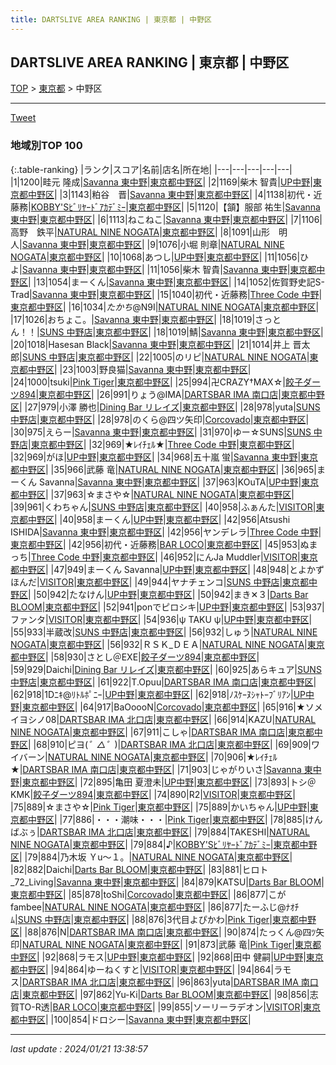 ```yaml
---
title: DARTSLIVE AREA RANKING | 東京都 | 中野区
---
```

## DARTSLIVE AREA RANKING | 東京都 | 中野区

[TOP](/darts/rank/) > [東京都](/darts/rank/東京都/) > 中野区

___

<a href="https://twitter.com/share?ref_src=twsrc%5Etfw" data-text="DARTSLIVE AREA RANKING | 東京都中野区" class="twitter-share-button" data-via="DARTSLIVE" data-hashtags="DARTSLIVE" data-related="DARTSLIVE" data-show-count="false">Tweet</a>

### 地域別TOP 100

{:.table-ranking}
|ランク|スコア|名前|店名|所在地|
|---|---|---|---|---|
|1|1200|畦元 隆成|<a href="https://search.dartslive.com/jp/shop/aa7a901d4db7b2030d9b047a20a7ba1e">Savanna 東中野</a>|<a href="/darts/rank/東京都/中野区">東京都中野区</a>|
|2|1169|柴木 智貴|<a href="https://search.dartslive.com/jp/shop/837e77cc45ca3c785f9f3321c1147265">UP中野</a>|<a href="/darts/rank/東京都/中野区">東京都中野区</a>|
|3|1143|粕谷　晋|<a href="https://search.dartslive.com/jp/shop/aa7a901d4db7b2030d9b047a20a7ba1e">Savanna 東中野</a>|<a href="/darts/rank/東京都/中野区">東京都中野区</a>|
|4|1138|初代・近藤務|<a href="https://search.dartslive.com/jp/shop/07af264ae4e23a610d9b047a20a7ba1e">KOBBY'Sﾋﾞﾘﾔｰﾄﾞｱｶﾃﾞﾐｰ</a>|<a href="/darts/rank/東京都/中野区">東京都中野区</a>|
|5|1120|【頷】服部 祐生|<a href="https://search.dartslive.com/jp/shop/aa7a901d4db7b2030d9b047a20a7ba1e">Savanna 東中野</a>|<a href="/darts/rank/東京都/中野区">東京都中野区</a>|
|6|1113|ねこねこ|<a href="https://search.dartslive.com/jp/shop/aa7a901d4db7b2030d9b047a20a7ba1e">Savanna 東中野</a>|<a href="/darts/rank/東京都/中野区">東京都中野区</a>|
|7|1106|高野　鉄平|<a href="https://search.dartslive.com/jp/shop/dd6f44bc62df59950d9b047a20a7ba1e">NATURAL NINE NOGATA</a>|<a href="/darts/rank/東京都/中野区">東京都中野区</a>|
|8|1091|山形　明人|<a href="https://search.dartslive.com/jp/shop/aa7a901d4db7b2030d9b047a20a7ba1e">Savanna 東中野</a>|<a href="/darts/rank/東京都/中野区">東京都中野区</a>|
|9|1076|小堀 則章|<a href="https://search.dartslive.com/jp/shop/dd6f44bc62df59950d9b047a20a7ba1e">NATURAL NINE NOGATA</a>|<a href="/darts/rank/東京都/中野区">東京都中野区</a>|
|10|1068|あつし|<a href="https://search.dartslive.com/jp/shop/837e77cc45ca3c785f9f3321c1147265">UP中野</a>|<a href="/darts/rank/東京都/中野区">東京都中野区</a>|
|11|1056|ひよ|<a href="https://search.dartslive.com/jp/shop/aa7a901d4db7b2030d9b047a20a7ba1e">Savanna 東中野</a>|<a href="/darts/rank/東京都/中野区">東京都中野区</a>|
|11|1056|柴木 智貴|<a href="https://search.dartslive.com/jp/shop/aa7a901d4db7b2030d9b047a20a7ba1e">Savanna 東中野</a>|<a href="/darts/rank/東京都/中野区">東京都中野区</a>|
|13|1054|まーくん|<a href="https://search.dartslive.com/jp/shop/aa7a901d4db7b2030d9b047a20a7ba1e">Savanna 東中野</a>|<a href="/darts/rank/東京都/中野区">東京都中野区</a>|
|14|1052|佐賀野史記S-Trad|<a href="https://search.dartslive.com/jp/shop/aa7a901d4db7b2030d9b047a20a7ba1e">Savanna 東中野</a>|<a href="/darts/rank/東京都/中野区">東京都中野区</a>|
|15|1040|初代・近藤務|<a href="https://search.dartslive.com/jp/shop/674ed91d86ef74ab0d9b047a20a7ba1e">Three Code 中野</a>|<a href="/darts/rank/東京都/中野区">東京都中野区</a>|
|16|1034|$たかち$@N9I|<a href="https://search.dartslive.com/jp/shop/dd6f44bc62df59950d9b047a20a7ba1e">NATURAL NINE NOGATA</a>|<a href="/darts/rank/東京都/中野区">東京都中野区</a>|
|17|1026|おちょこ。|<a href="https://search.dartslive.com/jp/shop/aa7a901d4db7b2030d9b047a20a7ba1e">Savanna 東中野</a>|<a href="/darts/rank/東京都/中野区">東京都中野区</a>|
|18|1019|さっとん！！|<a href="https://search.dartslive.com/jp/shop/eb0457a1dab7faa20d9b047a20a7ba1e">SUNS 中野店</a>|<a href="/darts/rank/東京都/中野区">東京都中野区</a>|
|18|1019|鯖|<a href="https://search.dartslive.com/jp/shop/aa7a901d4db7b2030d9b047a20a7ba1e">Savanna 東中野</a>|<a href="/darts/rank/東京都/中野区">東京都中野区</a>|
|20|1018|Hasesan Black|<a href="https://search.dartslive.com/jp/shop/aa7a901d4db7b2030d9b047a20a7ba1e">Savanna 東中野</a>|<a href="/darts/rank/東京都/中野区">東京都中野区</a>|
|21|1014|井上 晋太郎|<a href="https://search.dartslive.com/jp/shop/eb0457a1dab7faa20d9b047a20a7ba1e">SUNS 中野店</a>|<a href="/darts/rank/東京都/中野区">東京都中野区</a>|
|22|1005|のリピ|<a href="https://search.dartslive.com/jp/shop/dd6f44bc62df59950d9b047a20a7ba1e">NATURAL NINE NOGATA</a>|<a href="/darts/rank/東京都/中野区">東京都中野区</a>|
|23|1003|野良猫|<a href="https://search.dartslive.com/jp/shop/aa7a901d4db7b2030d9b047a20a7ba1e">Savanna 東中野</a>|<a href="/darts/rank/東京都/中野区">東京都中野区</a>|
|24|1000|tsuki|<a href="https://search.dartslive.com/jp/shop/8fc4d65ce1d6b2020d9b047a20a7ba1e">Pink Tiger</a>|<a href="/darts/rank/東京都/中野区">東京都中野区</a>|
|25|994|卍CRAZY†MAX☆|<a href="https://search.dartslive.com/jp/shop/84fc2c2d5d7670e10d9b047a20a7ba1e">餃子ダーツ894</a>|<a href="/darts/rank/東京都/中野区">東京都中野区</a>|
|26|991|りょう@IMA|<a href="https://search.dartslive.com/jp/shop/a509b3ca4f5c14d35f9f3321c1147265">DARTSBAR IMA 南口店</a>|<a href="/darts/rank/東京都/中野区">東京都中野区</a>|
|27|979|小澤 勝也|<a href="https://search.dartslive.com/jp/shop/24a00e1a400b894c0d9b047a20a7ba1e">Dining Bar リレイズ</a>|<a href="/darts/rank/東京都/中野区">東京都中野区</a>|
|28|978|yuta|<a href="https://search.dartslive.com/jp/shop/eb0457a1dab7faa20d9b047a20a7ba1e">SUNS 中野店</a>|<a href="/darts/rank/東京都/中野区">東京都中野区</a>|
|28|978|のくら@四ツ矢印|<a href="https://search.dartslive.com/jp/shop/d1158d12aaff5c160d9b047a20a7ba1e">Corcovado</a>|<a href="/darts/rank/東京都/中野区">東京都中野区</a>|
|30|975|えらー|<a href="https://search.dartslive.com/jp/shop/aa7a901d4db7b2030d9b047a20a7ba1e">Savanna 東中野</a>|<a href="/darts/rank/東京都/中野区">東京都中野区</a>|
|31|970|ゆー☆SUNS|<a href="https://search.dartslive.com/jp/shop/eb0457a1dab7faa20d9b047a20a7ba1e">SUNS 中野店</a>|<a href="/darts/rank/東京都/中野区">東京都中野区</a>|
|32|969|★ﾚｲﾁｪﾙ★|<a href="https://search.dartslive.com/jp/shop/674ed91d86ef74ab0d9b047a20a7ba1e">Three Code 中野</a>|<a href="/darts/rank/東京都/中野区">東京都中野区</a>|
|32|969|がほ|<a href="https://search.dartslive.com/jp/shop/837e77cc45ca3c785f9f3321c1147265">UP中野</a>|<a href="/darts/rank/東京都/中野区">東京都中野区</a>|
|34|968|五十嵐 蛍|<a href="https://search.dartslive.com/jp/shop/aa7a901d4db7b2030d9b047a20a7ba1e">Savanna 東中野</a>|<a href="/darts/rank/東京都/中野区">東京都中野区</a>|
|35|966|武藤 竜|<a href="https://search.dartslive.com/jp/shop/dd6f44bc62df59950d9b047a20a7ba1e">NATURAL NINE NOGATA</a>|<a href="/darts/rank/東京都/中野区">東京都中野区</a>|
|36|965|まーくん Savanna|<a href="https://search.dartslive.com/jp/shop/aa7a901d4db7b2030d9b047a20a7ba1e">Savanna 東中野</a>|<a href="/darts/rank/東京都/中野区">東京都中野区</a>|
|37|963|KOuTA|<a href="https://search.dartslive.com/jp/shop/837e77cc45ca3c785f9f3321c1147265">UP中野</a>|<a href="/darts/rank/東京都/中野区">東京都中野区</a>|
|37|963|☆まさや☆|<a href="https://search.dartslive.com/jp/shop/dd6f44bc62df59950d9b047a20a7ba1e">NATURAL NINE NOGATA</a>|<a href="/darts/rank/東京都/中野区">東京都中野区</a>|
|39|961|くわちゃん|<a href="https://search.dartslive.com/jp/shop/eb0457a1dab7faa20d9b047a20a7ba1e">SUNS 中野店</a>|<a href="/darts/rank/東京都/中野区">東京都中野区</a>|
|40|958|ふぁんた|<a href="https://search.dartslive.com/jp/shop/467bd817466d8f7d0d9b047a20a7ba1e">VISITOR</a>|<a href="/darts/rank/東京都/中野区">東京都中野区</a>|
|40|958|まーくん|<a href="https://search.dartslive.com/jp/shop/837e77cc45ca3c785f9f3321c1147265">UP中野</a>|<a href="/darts/rank/東京都/中野区">東京都中野区</a>|
|42|956|Atsushi ISHIDA|<a href="https://search.dartslive.com/jp/shop/aa7a901d4db7b2030d9b047a20a7ba1e">Savanna 東中野</a>|<a href="/darts/rank/東京都/中野区">東京都中野区</a>|
|42|956|ヤンデレラ|<a href="https://search.dartslive.com/jp/shop/674ed91d86ef74ab0d9b047a20a7ba1e">Three Code 中野</a>|<a href="/darts/rank/東京都/中野区">東京都中野区</a>|
|42|956|初代・近藤務|<a href="https://search.dartslive.com/jp/shop/2ee07c78b4905b390d9b047a20a7ba1e">BAR LOCO</a>|<a href="/darts/rank/東京都/中野区">東京都中野区</a>|
|45|953|ぬまっち|<a href="https://search.dartslive.com/jp/shop/674ed91d86ef74ab0d9b047a20a7ba1e">Three Code 中野</a>|<a href="/darts/rank/東京都/中野区">東京都中野区</a>|
|46|952|にんJa Muddler|<a href="https://search.dartslive.com/jp/shop/467bd817466d8f7d0d9b047a20a7ba1e">VISITOR</a>|<a href="/darts/rank/東京都/中野区">東京都中野区</a>|
|47|949|まーくん Savanna|<a href="https://search.dartslive.com/jp/shop/837e77cc45ca3c785f9f3321c1147265">UP中野</a>|<a href="/darts/rank/東京都/中野区">東京都中野区</a>|
|48|948|とよかずほんだ|<a href="https://search.dartslive.com/jp/shop/467bd817466d8f7d0d9b047a20a7ba1e">VISITOR</a>|<a href="/darts/rank/東京都/中野区">東京都中野区</a>|
|49|944|ヤナチェンコ|<a href="https://search.dartslive.com/jp/shop/eb0457a1dab7faa20d9b047a20a7ba1e">SUNS 中野店</a>|<a href="/darts/rank/東京都/中野区">東京都中野区</a>|
|50|942|たなけん|<a href="https://search.dartslive.com/jp/shop/837e77cc45ca3c785f9f3321c1147265">UP中野</a>|<a href="/darts/rank/東京都/中野区">東京都中野区</a>|
|50|942|まき✕３|<a href="https://search.dartslive.com/jp/shop/f01b8a43076ba40c0d9b047a20a7ba1e">Darts Bar BLOOM</a>|<a href="/darts/rank/東京都/中野区">東京都中野区</a>|
|52|941|ponでピロシキ|<a href="https://search.dartslive.com/jp/shop/837e77cc45ca3c785f9f3321c1147265">UP中野</a>|<a href="/darts/rank/東京都/中野区">東京都中野区</a>|
|53|937|ファンタ|<a href="https://search.dartslive.com/jp/shop/467bd817466d8f7d0d9b047a20a7ba1e">VISITOR</a>|<a href="/darts/rank/東京都/中野区">東京都中野区</a>|
|54|936|ψ TAKU ψ|<a href="https://search.dartslive.com/jp/shop/837e77cc45ca3c785f9f3321c1147265">UP中野</a>|<a href="/darts/rank/東京都/中野区">東京都中野区</a>|
|55|933|半蔵改|<a href="https://search.dartslive.com/jp/shop/eb0457a1dab7faa20d9b047a20a7ba1e">SUNS 中野店</a>|<a href="/darts/rank/東京都/中野区">東京都中野区</a>|
|56|932|しゅう|<a href="https://search.dartslive.com/jp/shop/dd6f44bc62df59950d9b047a20a7ba1e">NATURAL NINE NOGATA</a>|<a href="/darts/rank/東京都/中野区">東京都中野区</a>|
|56|932|ＲＳＫ_ＤＥＡ|<a href="https://search.dartslive.com/jp/shop/dd6f44bc62df59950d9b047a20a7ba1e">NATURAL NINE NOGATA</a>|<a href="/darts/rank/東京都/中野区">東京都中野区</a>|
|58|930|さとし＠EXE|<a href="https://search.dartslive.com/jp/shop/84fc2c2d5d7670e10d9b047a20a7ba1e">餃子ダーツ894</a>|<a href="/darts/rank/東京都/中野区">東京都中野区</a>|
|59|929|Daichi|<a href="https://search.dartslive.com/jp/shop/24a00e1a400b894c0d9b047a20a7ba1e">Dining Bar リレイズ</a>|<a href="/darts/rank/東京都/中野区">東京都中野区</a>|
|60|925|あらキュア|<a href="https://search.dartslive.com/jp/shop/eb0457a1dab7faa20d9b047a20a7ba1e">SUNS 中野店</a>|<a href="/darts/rank/東京都/中野区">東京都中野区</a>|
|61|922|T.Opuu|<a href="https://search.dartslive.com/jp/shop/a509b3ca4f5c14d35f9f3321c1147265">DARTSBAR IMA 南口店</a>|<a href="/darts/rank/東京都/中野区">東京都中野区</a>|
|62|918|1Dﾆｷ@ﾘﾄﾙﾎﾟﾆｰ|<a href="https://search.dartslive.com/jp/shop/837e77cc45ca3c785f9f3321c1147265">UP中野</a>|<a href="/darts/rank/東京都/中野区">東京都中野区</a>|
|62|918|ﾉｽｹｰﾇｼｬﾄｰﾌﾞﾘｱﾝ|<a href="https://search.dartslive.com/jp/shop/837e77cc45ca3c785f9f3321c1147265">UP中野</a>|<a href="/darts/rank/東京都/中野区">東京都中野区</a>|
|64|917|BaOoooN|<a href="https://search.dartslive.com/jp/shop/d1158d12aaff5c160d9b047a20a7ba1e">Corcovado</a>|<a href="/darts/rank/東京都/中野区">東京都中野区</a>|
|65|916|★ソメイヨシノ08|<a href="https://search.dartslive.com/jp/shop/f300984772eb4959a3f63593b5358cc4">DARTSBAR IMA 北口店</a>|<a href="/darts/rank/東京都/中野区">東京都中野区</a>|
|66|914|KAZU|<a href="https://search.dartslive.com/jp/shop/dd6f44bc62df59950d9b047a20a7ba1e">NATURAL NINE NOGATA</a>|<a href="/darts/rank/東京都/中野区">東京都中野区</a>|
|67|911|こしゃ|<a href="https://search.dartslive.com/jp/shop/a509b3ca4f5c14d35f9f3321c1147265">DARTSBAR IMA 南口店</a>|<a href="/darts/rank/東京都/中野区">東京都中野区</a>|
|68|910|ピヨ(*゜△゜*)|<a href="https://search.dartslive.com/jp/shop/f300984772eb4959a3f63593b5358cc4">DARTSBAR IMA 北口店</a>|<a href="/darts/rank/東京都/中野区">東京都中野区</a>|
|69|909|ワイバーン|<a href="https://search.dartslive.com/jp/shop/dd6f44bc62df59950d9b047a20a7ba1e">NATURAL NINE NOGATA</a>|<a href="/darts/rank/東京都/中野区">東京都中野区</a>|
|70|906|★ﾚｲﾁｪﾙ★|<a href="https://search.dartslive.com/jp/shop/a509b3ca4f5c14d35f9f3321c1147265">DARTSBAR IMA 南口店</a>|<a href="/darts/rank/東京都/中野区">東京都中野区</a>|
|71|903|じゃがりいさ|<a href="https://search.dartslive.com/jp/shop/aa7a901d4db7b2030d9b047a20a7ba1e">Savanna 東中野</a>|<a href="/darts/rank/東京都/中野区">東京都中野区</a>|
|72|895|亀田 夏澄未|<a href="https://search.dartslive.com/jp/shop/837e77cc45ca3c785f9f3321c1147265">UP中野</a>|<a href="/darts/rank/東京都/中野区">東京都中野区</a>|
|73|893|トシ＠KMK|<a href="https://search.dartslive.com/jp/shop/84fc2c2d5d7670e10d9b047a20a7ba1e">餃子ダーツ894</a>|<a href="/darts/rank/東京都/中野区">東京都中野区</a>|
|74|890|R2|<a href="https://search.dartslive.com/jp/shop/467bd817466d8f7d0d9b047a20a7ba1e">VISITOR</a>|<a href="/darts/rank/東京都/中野区">東京都中野区</a>|
|75|889|☆まさや☆|<a href="https://search.dartslive.com/jp/shop/8fc4d65ce1d6b2020d9b047a20a7ba1e">Pink Tiger</a>|<a href="/darts/rank/東京都/中野区">東京都中野区</a>|
|75|889|かいちゃん|<a href="https://search.dartslive.com/jp/shop/837e77cc45ca3c785f9f3321c1147265">UP中野</a>|<a href="/darts/rank/東京都/中野区">東京都中野区</a>|
|77|886|・・・潮味・・・|<a href="https://search.dartslive.com/jp/shop/8fc4d65ce1d6b2020d9b047a20a7ba1e">Pink Tiger</a>|<a href="/darts/rank/東京都/中野区">東京都中野区</a>|
|78|885|けんばぶぅ|<a href="https://search.dartslive.com/jp/shop/f300984772eb4959a3f63593b5358cc4">DARTSBAR IMA 北口店</a>|<a href="/darts/rank/東京都/中野区">東京都中野区</a>|
|79|884|TAKESHI|<a href="https://search.dartslive.com/jp/shop/dd6f44bc62df59950d9b047a20a7ba1e">NATURAL NINE NOGATA</a>|<a href="/darts/rank/東京都/中野区">東京都中野区</a>|
|79|884|♪|<a href="https://search.dartslive.com/jp/shop/07af264ae4e23a610d9b047a20a7ba1e">KOBBY'Sﾋﾞﾘﾔｰﾄﾞｱｶﾃﾞﾐｰ</a>|<a href="/darts/rank/東京都/中野区">東京都中野区</a>|
|79|884|乃木坂 Ｙu～１。|<a href="https://search.dartslive.com/jp/shop/dd6f44bc62df59950d9b047a20a7ba1e">NATURAL NINE NOGATA</a>|<a href="/darts/rank/東京都/中野区">東京都中野区</a>|
|82|882|Daichi|<a href="https://search.dartslive.com/jp/shop/f01b8a43076ba40c0d9b047a20a7ba1e">Darts Bar BLOOM</a>|<a href="/darts/rank/東京都/中野区">東京都中野区</a>|
|83|881|ヒロト_72_Living|<a href="https://search.dartslive.com/jp/shop/aa7a901d4db7b2030d9b047a20a7ba1e">Savanna 東中野</a>|<a href="/darts/rank/東京都/中野区">東京都中野区</a>|
|84|879|KATSU|<a href="https://search.dartslive.com/jp/shop/f01b8a43076ba40c0d9b047a20a7ba1e">Darts Bar BLOOM</a>|<a href="/darts/rank/東京都/中野区">東京都中野区</a>|
|85|878|toShi|<a href="https://search.dartslive.com/jp/shop/d1158d12aaff5c160d9b047a20a7ba1e">Corcovado</a>|<a href="/darts/rank/東京都/中野区">東京都中野区</a>|
|86|877|こがfambee|<a href="https://search.dartslive.com/jp/shop/dd6f44bc62df59950d9b047a20a7ba1e">NATURAL NINE NOGATA</a>|<a href="/darts/rank/東京都/中野区">東京都中野区</a>|
|86|877|たーふじ@ﾅｵﾁﾑ|<a href="https://search.dartslive.com/jp/shop/eb0457a1dab7faa20d9b047a20a7ba1e">SUNS 中野店</a>|<a href="/darts/rank/東京都/中野区">東京都中野区</a>|
|88|876|3代目よぴかわ|<a href="https://search.dartslive.com/jp/shop/8fc4d65ce1d6b2020d9b047a20a7ba1e">Pink Tiger</a>|<a href="/darts/rank/東京都/中野区">東京都中野区</a>|
|88|876|N|<a href="https://search.dartslive.com/jp/shop/a509b3ca4f5c14d35f9f3321c1147265">DARTSBAR IMA 南口店</a>|<a href="/darts/rank/東京都/中野区">東京都中野区</a>|
|90|874|たっくん@四ﾂ矢印|<a href="https://search.dartslive.com/jp/shop/dd6f44bc62df59950d9b047a20a7ba1e">NATURAL NINE NOGATA</a>|<a href="/darts/rank/東京都/中野区">東京都中野区</a>|
|91|873|武藤 竜|<a href="https://search.dartslive.com/jp/shop/8fc4d65ce1d6b2020d9b047a20a7ba1e">Pink Tiger</a>|<a href="/darts/rank/東京都/中野区">東京都中野区</a>|
|92|868|ラモス|<a href="https://search.dartslive.com/jp/shop/837e77cc45ca3c785f9f3321c1147265">UP中野</a>|<a href="/darts/rank/東京都/中野区">東京都中野区</a>|
|92|868|田中 健嗣|<a href="https://search.dartslive.com/jp/shop/837e77cc45ca3c785f9f3321c1147265">UP中野</a>|<a href="/darts/rank/東京都/中野区">東京都中野区</a>|
|94|864|ゆーねくすと|<a href="https://search.dartslive.com/jp/shop/467bd817466d8f7d0d9b047a20a7ba1e">VISITOR</a>|<a href="/darts/rank/東京都/中野区">東京都中野区</a>|
|94|864|ラモス|<a href="https://search.dartslive.com/jp/shop/f300984772eb4959a3f63593b5358cc4">DARTSBAR IMA 北口店</a>|<a href="/darts/rank/東京都/中野区">東京都中野区</a>|
|96|863|yuta|<a href="https://search.dartslive.com/jp/shop/a509b3ca4f5c14d35f9f3321c1147265">DARTSBAR IMA 南口店</a>|<a href="/darts/rank/東京都/中野区">東京都中野区</a>|
|97|862|Yu-Ki|<a href="https://search.dartslive.com/jp/shop/f01b8a43076ba40c0d9b047a20a7ba1e">Darts Bar BLOOM</a>|<a href="/darts/rank/東京都/中野区">東京都中野区</a>|
|98|856|志賀TO-R透|<a href="https://search.dartslive.com/jp/shop/2ee07c78b4905b390d9b047a20a7ba1e">BAR LOCO</a>|<a href="/darts/rank/東京都/中野区">東京都中野区</a>|
|99|855|ソーリーラデオン|<a href="https://search.dartslive.com/jp/shop/467bd817466d8f7d0d9b047a20a7ba1e">VISITOR</a>|<a href="/darts/rank/東京都/中野区">東京都中野区</a>|
|100|854|ドロシー|<a href="https://search.dartslive.com/jp/shop/aa7a901d4db7b2030d9b047a20a7ba1e">Savanna 東中野</a>|<a href="/darts/rank/東京都/中野区">東京都中野区</a>|



___

_last update : 2024/01/21 13:38:57_


<script src="https://cdnjs.cloudflare.com/ajax/libs/jquery/3.6.1/jquery.min.js" integrity="sha512-aVKKRRi/Q/YV+4mjoKBsE4x3H+BkegoM/em46NNlCqNTmUYADjBbeNefNxYV7giUp0VxICtqdrbqU7iVaeZNXA==" crossorigin="anonymous" referrerpolicy="no-referrer"></script>
<script src="https://cdnjs.cloudflare.com/ajax/libs/jquery.tablesorter/2.31.3/js/jquery.tablesorter.min.js" integrity="sha512-qzgd5cYSZcosqpzpn7zF2ZId8f/8CHmFKZ8j7mU4OUXTNRd5g+ZHBPsgKEwoqxCtdQvExE5LprwwPAgoicguNg==" crossorigin="anonymous" referrerpolicy="no-referrer"></script>
<link rel="stylesheet" href="https://cdnjs.cloudflare.com/ajax/libs/jquery.tablesorter/2.31.3/css/theme.default.min.css" integrity="sha512-wghhOJkjQX0Lh3NSWvNKeZ0ZpNn+SPVXX1Qyc9OCaogADktxrBiBdKGDoqVUOyhStvMBmJQ8ZdMHiR3wuEq8+w==" crossorigin="anonymous" referrerpolicy="no-referrer" />
<script>
$(function() {
    $(".table-ranking").tablesorter({sortList:[[0, 0]]});
});
</script>

<script async src="https://platform.twitter.com/widgets.js" charset="utf-8"></script>